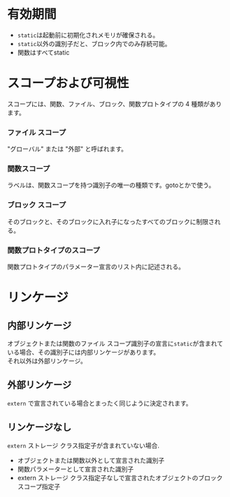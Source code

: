 # 有効期間
- `static`は起動前に初期化されメモリが確保される。  
- `static`以外の識別子だと、ブロック内でのみ存続可能。
- 関数はすべてstatic


# スコープおよび可視性
スコープには、関数、ファイル、ブロック、関数プロトタイプの 4 種類があります。

### ファイル スコープ
"グローバル" または "外部" と呼ばれます。

### 関数スコープ
ラベルは、関数スコープを持つ識別子の唯一の種類です。gotoとかで使う。

### ブロック スコープ
そのブロックと、そのブロックに入れ子になったすべてのブロックに制限される。

### 関数プロトタイプのスコープ
関数プロトタイプのパラメーター宣言のリスト内に記述される。

# リンケージ
## 内部リンケージ
オブジェクトまたは関数のファイル スコープ識別子の宣言に`static`が含まれている場合、その識別子には内部リンケージがあります。   
それ以外は外部リンケージ。

## 外部リンケージ
`extern` で宣言されている場合とまったく同じように決定されます。

## リンケージなし
`extern` ストレージ クラス指定子が含まれていない場合.
- オブジェクトまたは関数以外として宣言された識別子
- 関数パラメーターとして宣言された識別子
- extern ストレージ クラス指定子なしで宣言されたオブジェクトのブロック スコープ指定子
